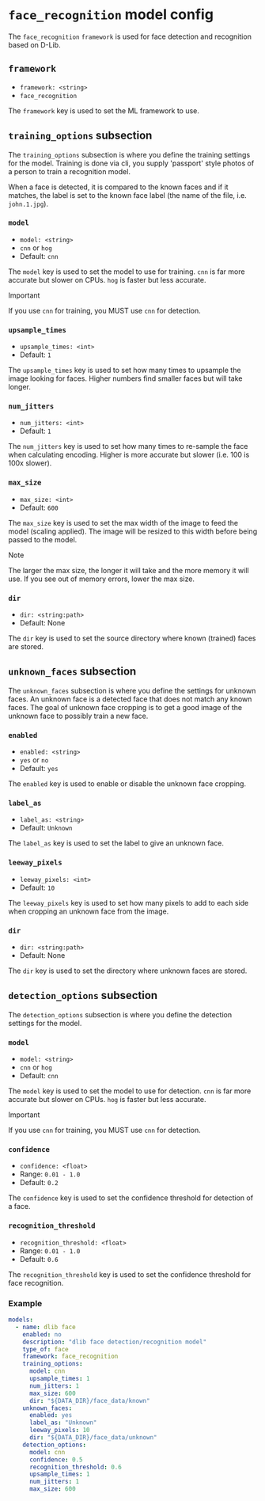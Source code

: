 # `face_recognition` model config
The `face_recognition` `framework` is used for face detection and recognition based on D-Lib.

## `framework`
- `framework: <string>`
- `face_recognition`

The `framework` key is used to set the ML framework to use.

## `training_options` subsection
The `training_options` subsection is where you define the training settings for the model.
Training is done via cli, you supply <x> 'passport' style photos of a person to train a recognition model.

When a face is detected, it is compared to the known faces and if it matches, 
the label is set to the known face label (the name of the file, i.e. `john.1.jpg`).

### `model`
- `model: <string>`
- `cnn` or `hog`
- Default: `cnn`

The `model` key is used to set the model to use for training. `cnn` is far more accurate but slower on CPUs.
`hog` is faster but less accurate.

>[!IMPORTANT]
> If you use `cnn` for training, you MUST use `cnn` for detection.

### `upsample_times`
- `upsample_times: <int>`
- Default: `1`

The `upsample_times` key is used to set how many times to upsample the image looking for faces.
Higher numbers find smaller faces but will take longer.

### `num_jitters`
- `num_jitters: <int>`
- Default: `1`

The `num_jitters` key is used to set how many times to re-sample the face when calculating encoding.
Higher is more accurate but slower (i.e. 100 is 100x slower).

### `max_size`
- `max_size: <int>`
- Default: `600`

The `max_size` key is used to set the max width of the image to feed the model (scaling applied).
The image will be resized to this width before being passed to the model.

>[!NOTE]
> The larger the max size, the longer it will take and the more memory it will use.
> If you see out of memory errors, lower the max size.

### `dir`
- `dir: <string:path>`
- Default: None

The `dir` key is used to set the source directory where known (trained) faces are stored.

## `unknown_faces` subsection
The `unknown_faces` subsection is where you define the settings for unknown faces.
An unknown face is a detected face that does not match any known faces. The goal of unknown face cropping is to
get a good image of the unknown face to possibly train a new face.

### `enabled`
- `enabled: <string>`
- `yes` or `no`
- Default: `yes`

The `enabled` key is used to enable or disable the unknown face cropping.

### `label_as`
- `label_as: <string>`
- Default: `Unknown`

The `label_as` key is used to set the label to give an unknown face.

### `leeway_pixels`
- `leeway_pixels: <int>`
- Default: `10`

The `leeway_pixels` key is used to set how many pixels to add to each side when cropping 
an unknown face from the image.

### `dir`
- `dir: <string:path>`
- Default: None

The `dir` key is used to set the directory where unknown faces are stored.

## `detection_options` subsection
The `detection_options` subsection is where you define the detection settings for the model.

### `model`
- `model: <string>`
- `cnn` or `hog`
- Default: `cnn`

The `model` key is used to set the model to use for detection. `cnn` is far more accurate but slower on CPUs.
`hog` is faster but less accurate.

>[!IMPORTANT]
> If you use `cnn` for training, you MUST use `cnn` for detection.

### `confidence`
- `confidence: <float>`
- Range: `0.01 - 1.0`
- Default: `0.2`

The `confidence` key is used to set the confidence threshold for detection of a face.

### `recognition_threshold`
- `recognition_threshold: <float>`
- Range: `0.01 - 1.0`
- Default: `0.6`

The `recognition_threshold` key is used to set the confidence threshold for face recognition.

### Example
```yaml
models:
  - name: dlib face
    enabled: no
    description: "dlib face detection/recognition model"
    type_of: face
    framework: face_recognition
    training_options:
      model: cnn
      upsample_times: 1
      num_jitters: 1
      max_size: 600
      dir: "${DATA_DIR}/face_data/known"
    unknown_faces:
      enabled: yes
      label_as: "Unknown"
      leeway_pixels: 10
      dir: "${DATA_DIR}/face_data/unknown"
    detection_options:
      model: cnn
      confidence: 0.5
      recognition_threshold: 0.6
      upsample_times: 1
      num_jitters: 1
      max_size: 600
```